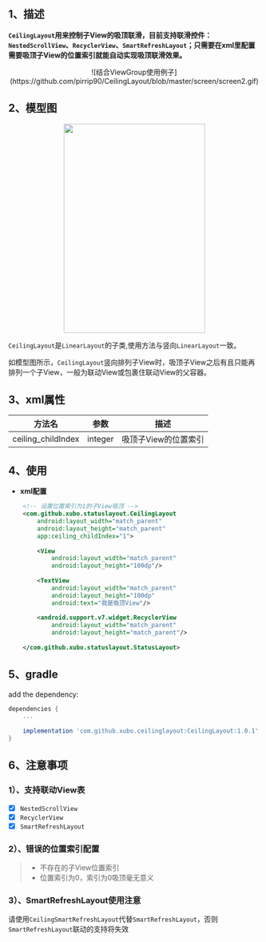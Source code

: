 ## 1、描述
**`CeilingLayout`用来控制子View的吸顶联滑，目前支持联滑控件：`NestedScrollView`、`RecyclerView`、`SmartRefreshLayout`；只需要在xml里配置需要吸顶子View的位置索引就能自动实现吸顶联滑效果。**

 <div align=center>![结合ViewGroup使用例子](https://github.com/pirrip90/CeilingLayout/blob/master/screen/screen2.gif)</div>

## 2、模型图
 <div align="center"><img src="https://github.com/pirrip90/CeilingLayout/blob/master/screen/screen1.png" width = "283" height = "419"/></div>

`CeilingLayout`是`LinearLayout`的子类,使用方法与竖向`LinearLayout`一致。

如模型图所示，`CeilingLayout`竖向排列子View时，吸顶子View之后有且只能再排列一个子View，一般为联动View或包裹住联动View的父容器。

## 3、xml属性
|方法名|参数|描述|
|:---:|:---:|:---:|
| ceiling_childIndex | integer | 吸顶子View的位置索引

## 4、使用
- **xml配置**
```xml
    <!-- 设置位置索引为1的子View吸顶 -->
    <com.github.xubo.statuslayout.CeilingLayout
        android:layout_width="match_parent"
        android:layout_height="match_parent"
        app:ceiling_childIndex="1">
        
        <View
            android:layout_width="match_parent"
            android:layout_height="100dp"/>
                    
        <TextView
            android:layout_width="match_parent"
            android:layout_height="100dp"
            android:text="我是吸顶View"/>
        
        <android.support.v7.widget.RecyclerView
            android:layout_width="match_parent"
            android:layout_height="match_parent"/>
            
    </com.github.xubo.statuslayout.StatusLayout>
```

## 5、gradle
add the dependency:
```gradle
dependencies {
    ...
    
    implementation 'com.github.xubo.ceilinglayout:CeilingLayout:1.0.1'
}
```

## 6、注意事项
### 1）、支持联动View表
- [x] `NestedScrollView`
- [x] `RecyclerView`
- [x] `SmartRefreshLayout`

### 2）、错误的位置索引配置
> * 不存在的子View位置索引
> * 位置索引为0，索引为0吸顶毫无意义

### 3）、SmartRefreshLayout使用注意
请使用`CeilingSmartRefreshLayout`代替`SmartRefreshLayout`，否则`SmartRefreshLayout`联动的支持将失效









